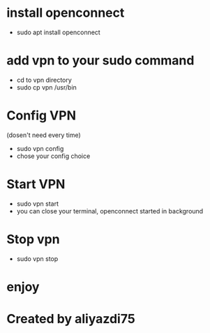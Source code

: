 # install openconnect

- sudo apt install openconnect

# add vpn to your sudo command

- cd to vpn directory
- sudo cp vpn /usr/bin

# Config VPN
(dosen't need every time)
- sudo vpn config
- chose your config choice

# Start VPN

- sudo vpn start
- you can close your terminal, openconnect started in background

# Stop vpn

- sudo vpn stop

# enjoy
# Created by aliyazdi75
